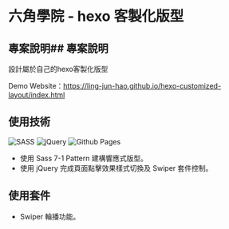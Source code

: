 # 六角學院 - hexo 客製化版型

## 專案說明## 專案說明

設計屬於自己的hexo客製化版型

Demo Website：<https://ling-jun-hao.github.io/hexo-customized-layout/index.html>

## 使用技術

![SASS](https://img.shields.io/badge/SASS-hotpink.svg?style=for-the-badge&logo=SASS&logoColor=white)
![jQuery](https://img.shields.io/badge/jQuery-0769AD?style=for-the-badge&logo=jquery&logoColor=white)
![Github Pages](https://img.shields.io/badge/github%20pages-121013?style=for-the-badge&logo=github&logoColor=white)

* 使用 Sass 7-1 Pattern 建構響應式版型。
* 使用 jQuery 完成頁面點擊效果樣式切換及 Swiper 套件控制。

## 使用套件

* Swiper 輪播功能。
